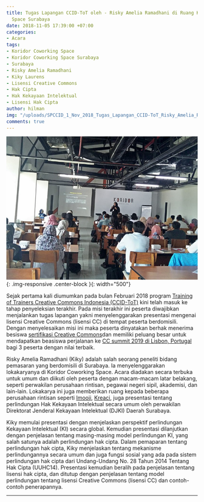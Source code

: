 ```yaml
---
title: Tugas Lapangan CCID-ToT oleh - Risky Amelia Ramadhani di Ruang Koridor Coworking
  Space Surabaya
date: 2018-11-05 17:39:00 +07:00
categories:
- Acara
tags:
- Koridor Coworking Space
- Koridor Coworking Space Surabaya
- Surabaya
- Risky Amelia Ramadhani
- Kiky Laurens
- Lisensi Creative Commons
- Hak Cipta
- Hak Kekayaan Intelektual
- Lisensi Hak Cipta
author: hilman
img: "/uploads/SPCCID_1_Nov_2018_Tugas_Lapangan_CCID-ToT_Risky_Amelia_Ramadhani-_FA.jpg"
comments: true
---
```


![SPCCID_1_Nov_2018_Tugas_Lapangan_CCID-ToT_Risky_Amelia_Ramadhani-_FA.jpg](/uploads/SPCCID_1_Nov_2018_Tugas_Lapangan_CCID-ToT_Risky_Amelia_Ramadhani-_FA.jpg){: .img-responsive .center-block }{: width="500"}

Sejak pertama kali diumumkan pada bulan Februari 2018 program [Training of Trainers Creative Commons Indonesia (CCID-ToT)](http://creativecommons.or.id/sertifikasi-perwakilan-ccid-training-of-trainers-creative-commons-indonesia/tentang-training-of-trainers-creative-commons-indonesia/) kini telah masuk ke tahap penyeleksian terakhir. Pada misi terakhir ini peserta diwajibkan menjalankan tugas lapangan yakni menyelenggarakan presentasi mengenai lisensi Creative Commons (lisensi CC) di tempat peserta berdomisili. Dengan menyelesaikan misi ini maka peserta dinyatakan berhak menerima besiswa [sertifikasi Creative Commons](http://creativecommons.or.id/2018/02/cc-certificates-saatnya-menjadi-ahli-lisensi-cc-bersertifikat/)dan memiliki peluang besar untuk mendapatkan beasiswa perjalanan ke [CC summit 2019 di Lisbon, Portugal](https://summit.creativecommons.org/) bagi 3 peserta dengan nilai terbaik.

Risky Amelia Ramadhani (Kiky) adalah salah seorang peneliti bidang pemasaran yang berdomisili di Surabaya. Ia menyelenggarakan lokakaryanya di Koridor Coworking Space. Acara diadakan secara terbuka untuk umum dan diikuti oleh peserta dengan macam-macam latar belakang, seperti perwakilan perusahaan rintisan, pegawai negeri sipil, akademisi, dan lain-lain. Lokakarya ini juga memberikan ruang kepada beberapa perusahaan rintisan seperti [Imooji](http://imooji.com/), [Kreaci](https://www.instagram.com/kreaci/?hl=id), juga presentasi tentang perlindungan Hak Kekayaan Intelektual secara umum oleh perwakilan Direktorat Jenderal Kekayaan Intelektual (DJKI) Daerah Surabaya.

Kiky memulai presentasi dengan menjelaskan perspektif perlindungan Kekayaan Intelektual (KI) secara global. Kemudian presentasi dilanjutkan dengan penjelasan tentang masing-masing model perlindungan KI, yang salah satunya adalah perlindungan hak cipta. Dalam pemaparan tentang perlindungan hak cipta, Kiky menjelaskan tentang mekanisme perlindungannya secara umum dan juga fungsi sosial yang ada pada sistem perlindungan hak cipta dari Undang-Undang No. 28 Tahun 2014 Tentang Hak Cipta (UUHC14). Presentasi kemudian beralih pada penjelasan tentang lisensi hak cipta, dan ditutup dengan penjelasan tentang model perlindungan tentang lisensi Creative Commons (lisensi CC) dan contoh-contoh penerapannya.

---- 
